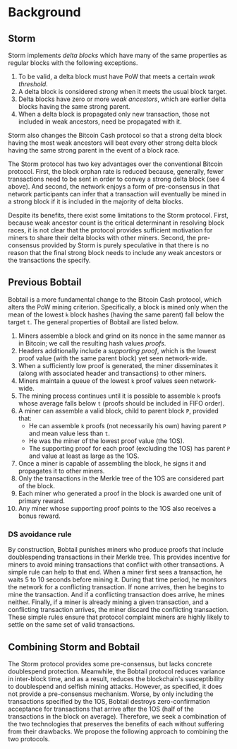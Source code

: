 # Background

## Storm

Storm implements *delta blocks* which have many of the same properties as regular blocks with the following exceptions.

1. To be valid, a delta block must have PoW that meets a certain *weak threshold*.
2. A delta block is considered *strong* when it meets the usual block target.
3. Delta blocks have zero or more *weak ancestors*, which are earlier delta blocks having the same strong parent.
4. When a delta block is propagated only new transaction, those not included in weak ancestors, need be propagated with it.

Storm also changes the Bitcoin Cash protocol so that a strong delta block having the most weak ancestors will beat every other strong delta block having the same strong parent in the event of a block race.

The Storm protocol has two key advantages over the conventional Bitcoin protocol. First, the block orphan rate is reduced because, generally, fewer transactions need to be sent in order to convey a strong delta block (see 4 above). And second, the network enjoys a form of pre-consensus in that network participants can infer that a transaction will eventually be mined in a strong block if it is included in the majority of delta blocks.

Despite its benefits, there exist some limitations to the Storm protocol. First, because weak ancestor count is the critical determinant in resolving block races, it is not clear that the protocol provides sufficient motivation for miners to share their delta blocks with other miners. Second, the pre-consensus provided by Storm is purely speculative in that there is no reason that the final strong block needs to include any weak ancestors or the transactions the specify.

## Previous Bobtail

Bobtail is a more fundamental change to the Bitcoin Cash protocol, which alters the PoW mining criterion. Specifically, a block is mined only when the mean of the lowest `k` block hashes (having the same parent) fall below the target `t`. The general properties of Bobtail are listed below.

1. Miners assemble a block and grind on its nonce in the same manner as in Bitcoin; we call the resulting hash values *proofs*.
2. Headers additionally include a *supporting proof*, which is the lowest proof value (with the same parent block) yet seen network-wide.
3. When a sufficiently low proof is generated, the miner disseminates it (along with associated header and transactions) to other miners.
4. Miners maintain a queue of the lowest `k` proof values seen network-wide.
5. The mining process continues until it is possible to assemble `k` proofs whose average falls below `t` (proofs should be included in FIFO order).
6. A miner can assemble a valid block, child to parent block `P`, provided that:
   - He can assemble `k` proofs (not necessarily his own) having parent `P` and mean value less than `t`.
   - He was the miner of the lowest proof value (the 1OS).
   - The supporting proof for each proof (excluding the 1OS) has parent `P` and value at least as large as the 1OS.
7. Once a miner is capable of assembling the block, he signs it and propagates it to other miners.
8. Only the transactions in the Merkle tree of the 1OS are considered part of the block.
9. Each miner who generated a proof in the block is awarded one unit of primary reward.
10. Any miner whose supporting proof points to the 1OS also receives a bonus reward.

### DS avoidance rule

By construction, Bobtail punishes miners who produce proofs that include doublespending transactions in their Merkle tree. This provides incentive for miners to avoid mining transactions that conflict with other transactions. A simple rule can help to that end. When a miner first sees a transaction, he waits 5 to 10 seconds before mining it. During that time period, he monitors the network for a conflicting transaction. If none arrives, then he begins to mine the transaction. And if a conflicting transaction does arrive, he mines neither. Finally, if a miner is already mining a given transaction, and a conflicting transaction arrives, the miner discard the conflicting transaction. These simple rules ensure that protocol complaint miners are highly likely to settle on the same set of valid transactions.

## Combining Storm and Bobtail

The Storm protocol provides some pre-consensus, but lacks concrete doublespend protection. Meanwhile, the Bobtail protocol reduces variance in inter-block time, and as a result, reduces the blockchain's susceptibility to doublespend and selfish mining attacks. However, as specified, it does not provide a pre-consensus mechanism. Worse, by only including the transactions specified by the 1OS, Bobtail destroys zero-confirmation acceptance for transactions that arrive after the 1OS (half of the transactions in the block on average). Therefore, we seek a combination of the two technologies that preserves the benefits of each without suffering from their drawbacks. We propose the following approach to combining the two protocols.
